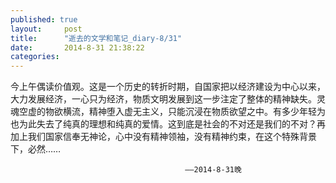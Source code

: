 ```yaml
---
published: true
layout:     post
title:      "逝去的文学和笔记_diary-8/31"
date:       2014-8-31 21:38:22
categories:
---
```

<p>今上午偶读价值观。这是一个历史的转折时期，自国家把以经济建设为中心以来，大力发展经济，一心只为经济，物质文明发展到这一步注定了整体的精神缺失。灵魂空虚的物欲横流，精神堕入虚无主义，只能沉浸在物质欲望之中。有多少年轻为也为此失去了纯真的理想和纯真的爱情。这到底是社会的不对还是我们的不对？再加上我们国家信奉无神论，心中没有精神领袖，没有精神约束，在这个特殊背景下，必然……</p> 
                                                                           
                                           ——2014-8-31晚